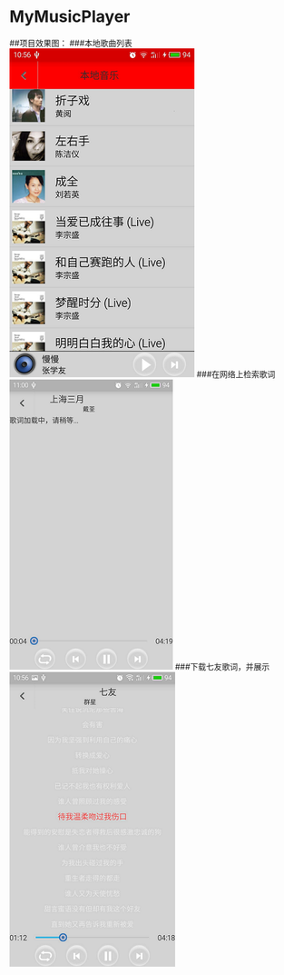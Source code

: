 # MyMusicPlayer


##项目效果图：
###本地歌曲列表
![image](https://github.com/pengbing92/MyMusicPlayer/raw/master/screenshots/歌曲列表.png)
###在网络上检索歌词
![image](https://github.com/pengbing92/MyMusicPlayer/raw/master/screenshots/检索歌词.png)
###下载七友歌词，并展示
![image](https://github.com/pengbing92/MyMusicPlayer/raw/master/screenshots/七友.png)
